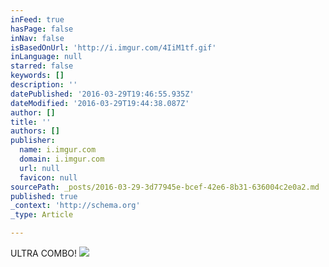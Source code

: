 ```yaml
---
inFeed: true
hasPage: false
inNav: false
isBasedOnUrl: 'http://i.imgur.com/4IiM1tf.gif'
inLanguage: null
starred: false
keywords: []
description: ''
datePublished: '2016-03-29T19:46:55.935Z'
dateModified: '2016-03-29T19:44:38.087Z'
author: []
title: ''
authors: []
publisher:
  name: i.imgur.com
  domain: i.imgur.com
  url: null
  favicon: null
sourcePath: _posts/2016-03-29-3d77945e-bcef-42e6-8b31-636004c2e0a2.md
published: true
_context: 'http://schema.org'
_type: Article

---
```

ULTRA COMBO!
![](http://i.imgur.com/4IiM1tf.gif)